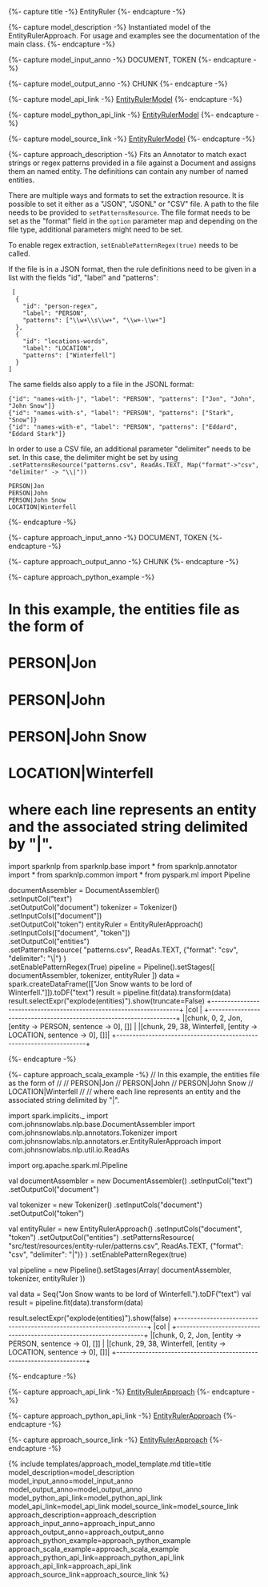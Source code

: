 {%- capture title -%}
EntityRuler
{%- endcapture -%}

{%- capture model_description -%}
Instantiated model of the EntityRulerApproach.
For usage and examples see the documentation of the main class.
{%- endcapture -%}

{%- capture model_input_anno -%}
DOCUMENT, TOKEN
{%- endcapture -%}

{%- capture model_output_anno -%}
CHUNK
{%- endcapture -%}

{%- capture model_api_link -%}
[EntityRulerModel](/api/com/johnsnowlabs/nlp/annotators/er/EntityRulerModel)
{%- endcapture -%}

{%- capture model_python_api_link -%}
[EntityRulerModel](/api/python/reference/autosummary/sparknlp/annotator/er/entity_ruler/index.html#sparknlp.annotator.er.entity_ruler.EntityRulerModel)
{%- endcapture -%}

{%- capture model_source_link -%}
[EntityRulerModel](https://github.com/JohnSnowLabs/spark-nlp/tree/master/src/main/scala/com/johnsnowlabs/nlp/annotators/er/EntityRulerModel.scala)
{%- endcapture -%}

{%- capture approach_description -%}
Fits an Annotator to match exact strings or regex patterns provided in a file against a Document and assigns them an
named entity. The definitions can contain any number of named entities.

There are multiple ways and formats to set the extraction resource. It is possible to set it either as a "JSON",
"JSONL" or "CSV" file. A path to the file needs to be provided to `setPatternsResource`. The file format needs to be
set as the "format" field in the `option` parameter map and depending on the file type, additional parameters might
need to be set.

To enable regex extraction, `setEnablePatternRegex(true)` needs to be called.

If the file is in a JSON format, then the rule definitions need to be given in a list with the fields "id", "label"
and "patterns":
```
 [
  {
    "id": "person-regex",
    "label": "PERSON",
    "patterns": ["\\w+\\s\\w+", "\\w+-\\w+"]
  },
  {
    "id": "locations-words",
    "label": "LOCATION",
    "patterns": ["Winterfell"]
  }
]
```

The same fields also apply to a file in the JSONL format:
```
{"id": "names-with-j", "label": "PERSON", "patterns": ["Jon", "John", "John Snow"]}
{"id": "names-with-s", "label": "PERSON", "patterns": ["Stark", "Snow"]}
{"id": "names-with-e", "label": "PERSON", "patterns": ["Eddard", "Eddard Stark"]}
```


In order to use a CSV file, an additional parameter "delimiter" needs to be set. In this case, the delimiter might be
set by using `.setPatternsResource("patterns.csv", ReadAs.TEXT, Map("format"->"csv", "delimiter" -> "\\|"))`
```
PERSON|Jon
PERSON|John
PERSON|John Snow
LOCATION|Winterfell
```
{%- endcapture -%}

{%- capture approach_input_anno -%}
DOCUMENT, TOKEN
{%- endcapture -%}

{%- capture approach_output_anno -%}
CHUNK
{%- endcapture -%}

{%- capture approach_python_example -%}
# In this example, the entities file as the form of
#
# PERSON|Jon
# PERSON|John
# PERSON|John Snow
# LOCATION|Winterfell
#
# where each line represents an entity and the associated string delimited by "|".

import sparknlp
from sparknlp.base import *
from sparknlp.annotator import *
from sparknlp.common import *
from pyspark.ml import Pipeline

documentAssembler = DocumentAssembler() \
    .setInputCol("text") \
    .setOutputCol("document")
tokenizer = Tokenizer() \
    .setInputCols(["document"]) \
    .setOutputCol("token")
entityRuler = EntityRulerApproach() \
    .setInputCols(["document", "token"]) \
    .setOutputCol("entities") \
    .setPatternsResource(
      "patterns.csv",
      ReadAs.TEXT,
      {"format": "csv", "delimiter": "\\|"}
    ) \
    .setEnablePatternRegex(True)
pipeline = Pipeline().setStages([
    documentAssembler,
    tokenizer,
    entityRuler
])
data = spark.createDataFrame([["Jon Snow wants to be lord of Winterfell."]]).toDF("text")
result = pipeline.fit(data).transform(data)
result.selectExpr("explode(entities)").show(truncate=False)
+--------------------------------------------------------------------+
|col                                                                 |
+--------------------------------------------------------------------+
|[chunk, 0, 2, Jon, [entity -> PERSON, sentence -> 0], []]           |
|[chunk, 29, 38, Winterfell, [entity -> LOCATION, sentence -> 0], []]|
+--------------------------------------------------------------------+

{%- endcapture -%}

{%- capture approach_scala_example -%}
// In this example, the entities file as the form of
//
// PERSON|Jon
// PERSON|John
// PERSON|John Snow
// LOCATION|Winterfell
//
// where each line represents an entity and the associated string delimited by "|".

import spark.implicits._
import com.johnsnowlabs.nlp.base.DocumentAssembler
import com.johnsnowlabs.nlp.annotators.Tokenizer
import com.johnsnowlabs.nlp.annotators.er.EntityRulerApproach
import com.johnsnowlabs.nlp.util.io.ReadAs

import org.apache.spark.ml.Pipeline

val documentAssembler = new DocumentAssembler()
  .setInputCol("text")
  .setOutputCol("document")

val tokenizer = new Tokenizer()
  .setInputCols("document")
  .setOutputCol("token")

val entityRuler = new EntityRulerApproach()
  .setInputCols("document", "token")
  .setOutputCol("entities")
  .setPatternsResource(
    "src/test/resources/entity-ruler/patterns.csv",
    ReadAs.TEXT,
    {"format": "csv", "delimiter": "|")}
  )
  .setEnablePatternRegex(true)

val pipeline = new Pipeline().setStages(Array(
  documentAssembler,
  tokenizer,
  entityRuler
))

val data = Seq("Jon Snow wants to be lord of Winterfell.").toDF("text")
val result = pipeline.fit(data).transform(data)

result.selectExpr("explode(entities)").show(false)
+--------------------------------------------------------------------+
|col                                                                 |
+--------------------------------------------------------------------+
|[chunk, 0, 2, Jon, [entity -> PERSON, sentence -> 0], []]           |
|[chunk, 29, 38, Winterfell, [entity -> LOCATION, sentence -> 0], []]|
+--------------------------------------------------------------------+

{%- endcapture -%}

{%- capture approach_api_link -%}
[EntityRulerApproach](/api/com/johnsnowlabs/nlp/annotators/er/EntityRulerApproach)
{%- endcapture -%}

{%- capture approach_python_api_link -%}
[EntityRulerApproach](/api/python/reference/autosummary/sparknlp/annotator/er/entity_ruler/index.html#sparknlp.annotator.er.entity_ruler.EntityRulerApproach)
{%- endcapture -%}

{%- capture approach_source_link -%}
[EntityRulerApproach](https://github.com/JohnSnowLabs/spark-nlp/tree/master/src/main/scala/com/johnsnowlabs/nlp/annotators/er/EntityRulerApproach.scala)
{%- endcapture -%}


{% include templates/approach_model_template.md
title=title
model_description=model_description
model_input_anno=model_input_anno
model_output_anno=model_output_anno
model_python_api_link=model_python_api_link
model_api_link=model_api_link
model_source_link=model_source_link
approach_description=approach_description
approach_input_anno=approach_input_anno
approach_output_anno=approach_output_anno
approach_python_example=approach_python_example
approach_scala_example=approach_scala_example
approach_python_api_link=approach_python_api_link
approach_api_link=approach_api_link
approach_source_link=approach_source_link
%}
